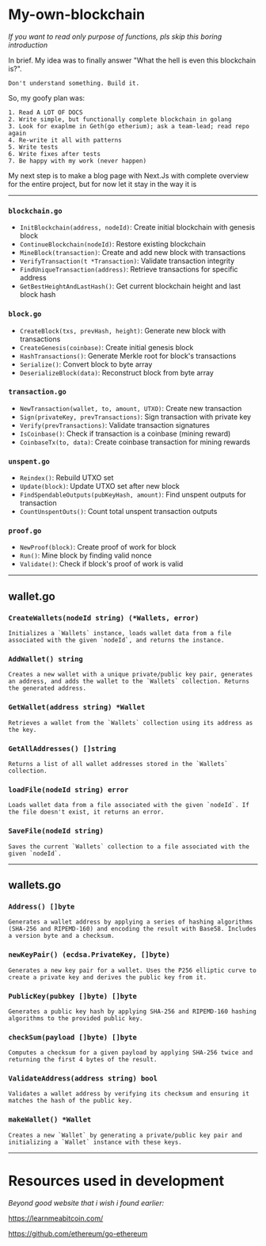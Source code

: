 # My-own-blockchain

*If you want to read only purpose of functions, pls skip this boring introduction*

In brief. My idea was to finally answer "What the hell is even this blockchain is?". 

`Don't understand something. Build it.`

So, my goofy plan was: 

    1. Read A LOT OF DOCS 
    2. Write simple, but functionally complete blockchain in golang 
    3. Look for exaplme in Geth(go etherium); ask a team-lead; read repo again 
    4. Re-write it all with patterns
    5. Write tests
    6. Write fixes after tests
    7. Be happy with my work (never happen)

My next step is to make a blog page with Next.Js with complete overview for the entire project, but for now let it stay in the way it is

***

### `blockchain.go`
- `InitBlockchain(address, nodeId)`: Create initial blockchain with genesis block
- `ContinueBlockchain(nodeId)`: Restore existing blockchain
- `MineBlock(transaction)`: Create and add new block with transactions
- `VerifyTransaction(t *Transaction)`: Validate transaction integrity
- `FindUniqueTransaction(address)`: Retrieve transactions for specific address
- `GetBestHeightAndLastHash()`: Get current blockchain height and last block hash

### `block.go`
- `CreateBlock(txs, prevHash, height)`: Generate new block with transactions
- `CreateGenesis(coinbase)`: Create initial genesis block
- `HashTransactions()`: Generate Merkle root for block's transactions
- `Serialize()`: Convert block to byte array
- `DeserializeBlock(data)`: Reconstruct block from byte array

### `transaction.go`
- `NewTransaction(wallet, to, amount, UTXO)`: Create new transaction
- `Sign(privateKey, prevTransactions)`: Sign transaction with private key
- `Verify(prevTransactions)`: Validate transaction signatures
- `IsCoinbase()`: Check if transaction is a coinbase (mining reward)
- `CoinbaseTx(to, data)`: Create coinbase transaction for mining rewards

### `unspent.go`
- `Reindex()`: Rebuild UTXO set
- `Update(block)`: Update UTXO set after new block
- `FindSpendableOutputs(pubKeyHash, amount)`: Find unspent outputs for transaction
- `CountUnspentOuts()`: Count total unspent transaction outputs

### `proof.go`
- `NewProof(block)`: Create proof of work for block
- `Run()`: Mine block by finding valid nonce
- `Validate()`: Check if block's proof of work is valid


***

## wallet.go

### `CreateWallets(nodeId string) (*Wallets, error)` 
    Initializes a `Wallets` instance, loads wallet data from a file associated with the given `nodeId`, and returns the instance.

### `AddWallet() string` 
    Creates a new wallet with a unique private/public key pair, generates an address, and adds the wallet to the `Wallets` collection. Returns the generated address.

### `GetWallet(address string) *Wallet` 
    Retrieves a wallet from the `Wallets` collection using its address as the key.

### `GetAllAddresses() []string` 
    Returns a list of all wallet addresses stored in the `Wallets` collection.

### `loadFile(nodeId string) error` 
    Loads wallet data from a file associated with the given `nodeId`. If the file doesn't exist, it returns an error.

### `SaveFile(nodeId string)`  
    Saves the current `Wallets` collection to a file associated with the given `nodeId`.

***

## wallets.go

### `Address() []byte`  
    Generates a wallet address by applying a series of hashing algorithms (SHA-256 and RIPEMD-160) and encoding the result with Base58. Includes a version byte and a checksum.

### `newKeyPair() (ecdsa.PrivateKey, []byte)`  
    Generates a new key pair for a wallet. Uses the P256 elliptic curve to create a private key and derives the public key from it.

### `PublicKey(pubkey []byte) []byte`  
    Generates a public key hash by applying SHA-256 and RIPEMD-160 hashing algorithms to the provided public key.

### `checkSum(payload []byte) []byte`  
    Computes a checksum for a given payload by applying SHA-256 twice and returning the first 4 bytes of the result.

### `ValidateAddress(address string) bool`  
    Validates a wallet address by verifying its checksum and ensuring it matches the hash of the public key.

### `makeWallet() *Wallet`  
    Creates a new `Wallet` by generating a private/public key pair and initializing a `Wallet` instance with these keys.

***

# Resources used in development 
*Beyond good website that i wish i found earlier:*

https://learnmeabitcoin.com/

https://github.com/ethereum/go-ethereum
